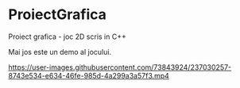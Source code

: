 # ProiectGrafica

Proiect grafica - joc 2D scris in C++

Mai jos este un demo al jocului.

https://user-images.githubusercontent.com/73843924/237030257-8743e534-e634-46fe-985d-4a299a3a57f3.mp4
